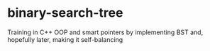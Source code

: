 # binary-search-tree

Training in C++ OOP and smart pointers by implementing BST and, hopefully later, making it self-balancing
